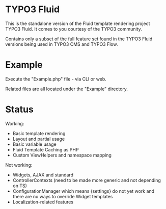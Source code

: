 TYPO3 Fluid
=====

This is the standalone version of the Fluid template rendering project TYPO3 Fluid. It comes to you courtesy of the
TYPO3 community.

Contains only a subset of the full feature set found in the TYPO3 Fluid versions being used in TYPO3 CMS and TYPO3 Flow.

Example
=====

Execute the "Example.php" file - via CLI or web.

Related files are all located under the "Example" directory.

Status
=====

Working:

- Basic template rendering
- Layout and partial usage
- Basic variable usage
- Fluid Template Caching as PHP
- Custom ViewHelpers and namespace mapping

Not working:

- Widgets, AJAX and standard
- ControllerContexts (need to be made more generic and not depending on TS)
- ConfigurationManager which means {settings} do not yet work and there are no ways to override Widget templates
- Localization-related features